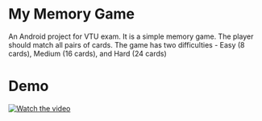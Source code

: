 # My Memory Game
An Android project for VTU exam. 
It is a simple memory game. The player should match all pairs of cards.
The game has two difficulties - Easy (8 cards), Medium (16 cards), and Hard (24 cards)

# Demo
[![Watch the video](https://img.youtube.com/vi/R7VF0XWub9E/maxresdefault.jpg)](https://youtu.be/R7VF0XWub9E)
